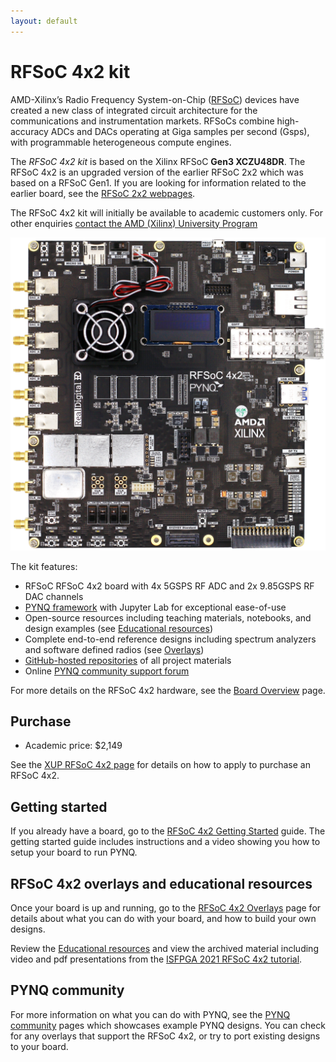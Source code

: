 ```yaml
---
layout: default
---
```


# RFSoC 4x2 kit

AMD-Xilinx’s Radio Frequency System-on-Chip ([RFSoC](https://www.xilinx.com/products/silicon-devices/soc/rfsoc.html)) devices have created a new class of integrated circuit architecture for the communications and instrumentation markets. RFSoCs combine high-accuracy ADCs and DACs operating at Giga samples per second (Gsps), with programmable heterogeneous compute engines.

The *RFSoC 4x2 kit* is based on the Xilinx RFSoC **Gen3 XCZU48DR**. The RFSoC 4x2 is an upgraded version of the earlier RFSoC 2x2 which was based on a RFSoC Gen1. If you are looking for information related to the earlier board, see the [RFSoC 2x2 webpages](https://xilinx.github.io/rfsoc2x2-pynq).

The RFSoC 4x2 kit will initially be available to academic customers only. For other enquiries [contact the AMD (Xilinx) University Program](mailto:xup@xilinx.com)

<a href="./images/RFSoC_4x2_Max_Res.png"><img src="./images/RFSoC_4x2_Min_Res.png"/></a>

The kit features:

* RFSoC RFSoC 4x2 board with 4x 5GSPS RF ADC and 2x 9.85GSPS RF DAC channels
* [PYNQ framework](http://www.pynq.io) with Jupyter Lab for exceptional ease-of-use 
* Open-source resources including teaching materials, notebooks, and design examples  (see [Educational resources](./educational_resources.html))
* Complete end-to-end reference designs including spectrum analyzers and software defined radios (see [Overlays](overlays.html))
* [GitHub-hosted repositories](https://github.com/Xilinx/RFSoC4x2-PYNQ) of all project materials
* Online [PYNQ community support forum](https://discuss.pynq.io/)

For more details on the RFSoC 4x2 hardware, see the [Board Overview](overview.md) page.

## Purchase

* Academic price: $2,149

See the [XUP RFSoC 4x2 page](https://www.xilinx.com/support/university/xup-boards/RFSoC4x2.html) for details on how to apply to purchase an RFSoC 4x2.

## Getting started

If you already have a board, go to the [RFSoC 4x2 Getting Started](./getting_started.md) guide. The getting started guide includes instructions and a video showing you how to setup your board to run PYNQ.

## RFSoC 4x2 overlays and educational resources

Once your board is up and running, go to the [RFSoC 4x2 Overlays](./overlays.md) page for details about what you can do with your board, and how to build your own designs.

Review the [Educational resources](./educational_resources.html) and view the archived material including video and pdf presentations from the [ISFPGA 2021 RFSoC 4x2 tutorial](./tutorial.html).

## PYNQ community

For more information on what you can do with PYNQ, see the [PYNQ community](http://www.pynq.io/community.html) pages which showcases example PYNQ designs. You can check for any overlays that support the RFSoC 4x2, or try to port existing designs to your board.



